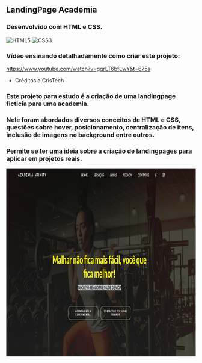 ## LandingPage Academia
### Desenvolvido com HTML e CSS.
<div style="display: inline_block" >
    <img aling="center" alt="HTML5" src="https://img.shields.io/badge/HTML5-E34F26?style=for-the-badge&logo=html5&logoColor=white" />
    <img aling="center" alt="CSS3" src="https://img.shields.io/badge/CSS3-1572B6?style=for-the-badge&logo=css3&logoColor=white" />
</div>

### Vídeo ensinando detalhadamente como criar este projeto:
https://www.youtube.com/watch?v=gqrLT6bfLwY&t=675s

- Créditos a CrisTech


### Este projeto para estudo é a criação de uma landingpage ficticia para uma academia.

### Nele foram abordados diversos conceitos de HTML e CSS, questões sobre hover, posicionamento, centralização de itens, inclusão de imagens no background entre outros.

### Permite se ter uma ideia sobre a criação de landingpages para aplicar em projetos reais.


<p> 
    <img width="900" height="500" src="src/gif6.gif" >
</p>



